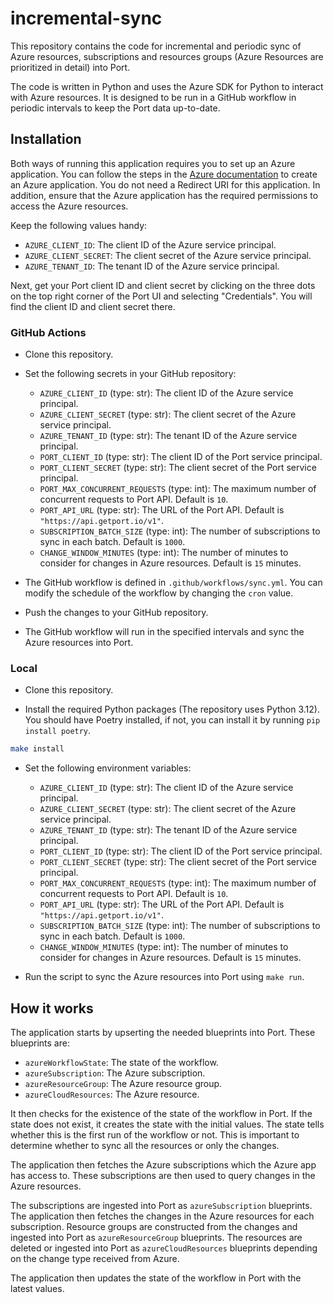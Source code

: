 # incremental-sync

This repository contains the code for incremental and periodic sync of Azure resources, subscriptions and resources groups (Azure Resources are prioritized in detail) into Port.

The code is written in Python and uses the Azure SDK for Python to interact with Azure resources. It is designed to be run in a GitHub workflow in periodic intervals to keep the Port data up-to-date.


## Installation
Both ways of running this application requires you to set up an Azure application. You can follow the steps in the [Azure documentation](https://docs.microsoft.com/en-us/azure/active-directory/develop/quickstart-register-app) to create an Azure application. You do not need a Redirect URI for this application. In addition, ensure that the Azure application has the required permissions to access the Azure resources.

Keep the following values handy:
- `AZURE_CLIENT_ID`: The client ID of the Azure service principal.
- `AZURE_CLIENT_SECRET`: The client secret of the Azure service principal.
- `AZURE_TENANT_ID`: The tenant ID of the Azure service principal.


Next, get your Port client ID and client secret by clicking on the three dots on the top right corner of the Port UI and selecting "Credentials". You will find the client ID and client secret there.

### GitHub Actions
- Clone this repository.

- Set the following secrets in your GitHub repository:
    - `AZURE_CLIENT_ID` (type: str): The client ID of the Azure service principal.
    - `AZURE_CLIENT_SECRET` (type: str): The client secret of the Azure service principal.
    - `AZURE_TENANT_ID` (type: str): The tenant ID of the Azure service principal.
    - `PORT_CLIENT_ID` (type: str): The client ID of the Port service principal.
    - `PORT_CLIENT_SECRET` (type: str): The client secret of the Port service principal.
    - `PORT_MAX_CONCURRENT_REQUESTS` (type: int): The maximum number of concurrent requests to Port API. Default is `10`.
    - `PORT_API_URL` (type: str): The URL of the Port API. Default is `"https://api.getport.io/v1"`.
    - `SUBSCRIPTION_BATCH_SIZE` (type: int): The number of subscriptions to sync in each batch. Default is `1000`.
    - `CHANGE_WINDOW_MINUTES` (type: int): The number of minutes to consider for changes in Azure resources. Default is `15` minutes.

- The GitHub workflow is defined in `.github/workflows/sync.yml`. You can modify the schedule of the workflow by changing the `cron` value.

- Push the changes to your GitHub repository.

- The GitHub workflow will run in the specified intervals and sync the Azure resources into Port.

### Local
- Clone this repository.

- Install the required Python packages (The repository uses Python 3.12). You should have Poetry installed, if not, you can install it by running `pip install poetry`.

```bash
make install
```

- Set the following environment variables:
    - `AZURE_CLIENT_ID` (type: str): The client ID of the Azure service principal.
    - `AZURE_CLIENT_SECRET` (type: str): The client secret of the Azure service principal.
    - `AZURE_TENANT_ID` (type: str): The tenant ID of the Azure service principal.
    - `PORT_CLIENT_ID` (type: str): The client ID of the Port service principal.
    - `PORT_CLIENT_SECRET` (type: str): The client secret of the Port service principal.
    - `PORT_MAX_CONCURRENT_REQUESTS` (type: int): The maximum number of concurrent requests to Port API. Default is `10`.
    - `PORT_API_URL` (type: str): The URL of the Port API. Default is `"https://api.getport.io/v1"`.
    - `SUBSCRIPTION_BATCH_SIZE` (type: int): The number of subscriptions to sync in each batch. Default is `1000`.
    - `CHANGE_WINDOW_MINUTES` (type: int): The number of minutes to consider for changes in Azure resources. Default is `15` minutes.

- Run the script to sync the Azure resources into Port using `make run`.


## How it works
The application starts by upserting the needed blueprints into Port. These blueprints are:
- `azureWorkflowState`: The state of the workflow.
- `azureSubscription`: The Azure subscription.
- `azureResourceGroup`: The Azure resource group.
- `azureCloudResources`: The Azure resource.

It then checks for the existence of the state of the workflow in Port. If the state does not exist, it creates the state with the initial values. The state tells whether this is the first run of the workflow or not. This is important to determine whether to sync all the resources or only the changes.

The application then fetches the Azure subscriptions which the Azure app has access to. These subscriptions are then used to query changes in the Azure resources.

The subscriptions are ingested into Port as `azureSubscription` blueprints. The application then fetches the changes in the Azure resources for each subscription. Resource groups are constructed from the changes and ingested into Port as `azureResourceGroup` blueprints. The resources are deleted or ingested into Port as `azureCloudResources` blueprints depending on the change type received from Azure.

The application then updates the state of the workflow in Port with the latest values.
